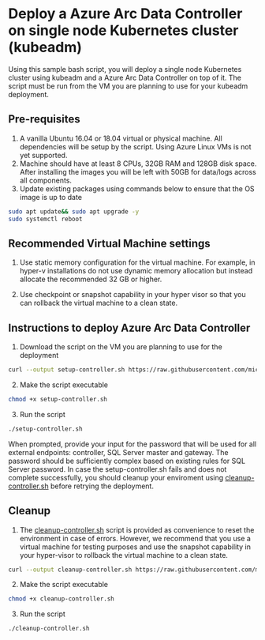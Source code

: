 
# Deploy a Azure Arc Data Controller on single node Kubernetes cluster (kubeadm)

Using this sample bash script, you will deploy a single node Kubernetes cluster using  kubeadm and a Azure Arc Data Controller on top of it. The script must be run from the VM you are planning to use for your kubeadm deployment.

## Pre-requisites

1. A vanilla Ubuntu 16.04 or 18.04 virtual or physical machine. All dependencies will be setup by the script. Using Azure Linux VMs is not yet supported.
1. Machine should have at least 8 CPUs, 32GB RAM and 128GB disk space. After installing the images you will be left with 50GB for data/logs across all components.
1. Update existing packages using commands below to ensure that the OS image is up to date

``` bash
sudo apt update&& sudo apt upgrade -y
sudo systemctl reboot
```

## Recommended Virtual Machine settings

1. Use static memory configuration for the virtual machine. For example, in hyper-v installations do not use dynamic memory allocation but instead allocate the recommended 32 GB or higher.

1. Use checkpoint or snapshot capability in your hyper visor so that you can rollback the virtual machine to a clean state.

## Instructions to deploy Azure Arc Data Controller

1. Download the script on the VM you are planning to use for the deployment

``` bash
curl --output setup-controller.sh https://raw.githubusercontent.com/microsoft/sql-server-samples/master/samples/features/azure-arc/deployment/kubeadm/ubuntu-single-node-vm/setup-controller.sh
```

2. Make the script executable

``` bash
chmod +x setup-controller.sh
```

3. Run the script

``` bash
./setup-controller.sh
```

When prompted, provide your input for the password that will be used for all external endpoints: controller, SQL Server master and gateway. The password should be sufficiently complex based on existing rules for SQL Server password.
In case the setup-controller.sh fails and does not complete successfully, you should cleanup your enviroment using [cleanup-controller.sh](cleanup-controller.sh/) before retrying the deployment.

## Cleanup

1. The [cleanup-controller.sh](cleanup-controller.sh/) script is provided as convenience to reset the environment in case of errors. However, we recommend that you use a virtual machine for testing purposes and use the snapshot capability in your hyper-visor to rollback the virtual machine to a clean state.

``` bash
curl --output cleanup-controller.sh https://raw.githubusercontent.com/microsoft/sql-server-samples/master/samples/features/azure-arc/deployment/kubeadm/ubuntu-single-node-vm/cleanup-controller.sh
```

2. Make the script executable

``` bash
chmod +x cleanup-controller.sh
```

3. Run the script

``` bash
./cleanup-controller.sh
```
